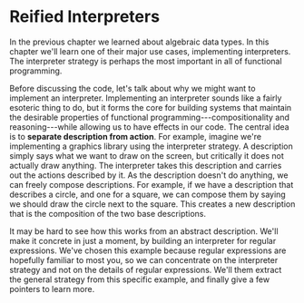 # Reified Interpreters

In the previous chapter we learned about algebraic data types. In this chapter we'll learn one of their major use cases, implementing interpreters. The interpreter strategy is perhaps the most important in all of functional programming.

Before discussing the code, let's talk about why we might want to implement an interpreter.  Implementing an interpreter sounds like a fairly esoteric thing to do, but it forms the core for building systems that maintain the desirable properties of functional programming---compositionality and reasoning---while allowing us to have effects in our code. The central idea is to **separate description from action**. For example, imagine we're implementing a graphics library using the interpreter strategy. A description simply says what we want to draw on the screen, but critically it does not actually draw anything. The interpreter takes this description and carries out the actions described by it. As the description doesn't do anything, we can freely compose descriptions. For example, if we have a description that describes a circle, and one for a square, we can compose them by saying we should draw the circle next to the square. This creates a new description that is the composition of the two base descriptions.

It may be hard to see how this works from an abstract description. We'll make it concrete in just a moment, by building an interpreter for regular expressions. We've chosen this example because regular expressions are hopefully familiar to most you, so we can concentrate on the interpreter strategy and not on the details of regular expressions. We'll them extract the general strategy from this specific example, and finally give a few pointers to learn more.
